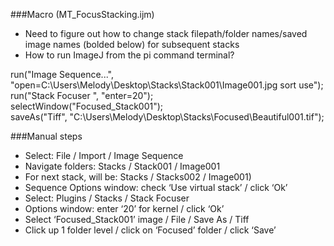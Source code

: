 ###Macro (MT_FocusStacking.ijm)
- Need to figure out how to change stack filepath/folder names/saved image names (bolded below) for subsequent stacks
- How to run ImageJ from the pi command terminal?

run("Image Sequence...", "open=C:\\Users\\Melody\\Desktop\\Stacks\\Stack001\\Image001.jpg sort use"); \
run("Stack Focuser ", "enter=20"); \
selectWindow("Focused_Stack001"); \
saveAs("Tiff", "C:\\Users\\Melody\\Desktop\\Stacks\\Focused\\Beautiful001.tif");

###Manual steps
- Select: File / Import / Image Sequence
- Navigate folders: Stacks / Stack001 / Image001
- For next stack, will be: Stacks / Stacks002 / Image001)
- Sequence Options window: check ‘Use virtual stack’ / click ‘Ok’
- Select: Plugins / Stacks / Stack Focuser
- Options window: enter ‘20’ for kernel / click ‘Ok’
- Select ‘Focused_Stack001’ image / File / Save As / Tiff
- Click up 1 folder level / click on ‘Focused’ folder / click ‘Save’ 
